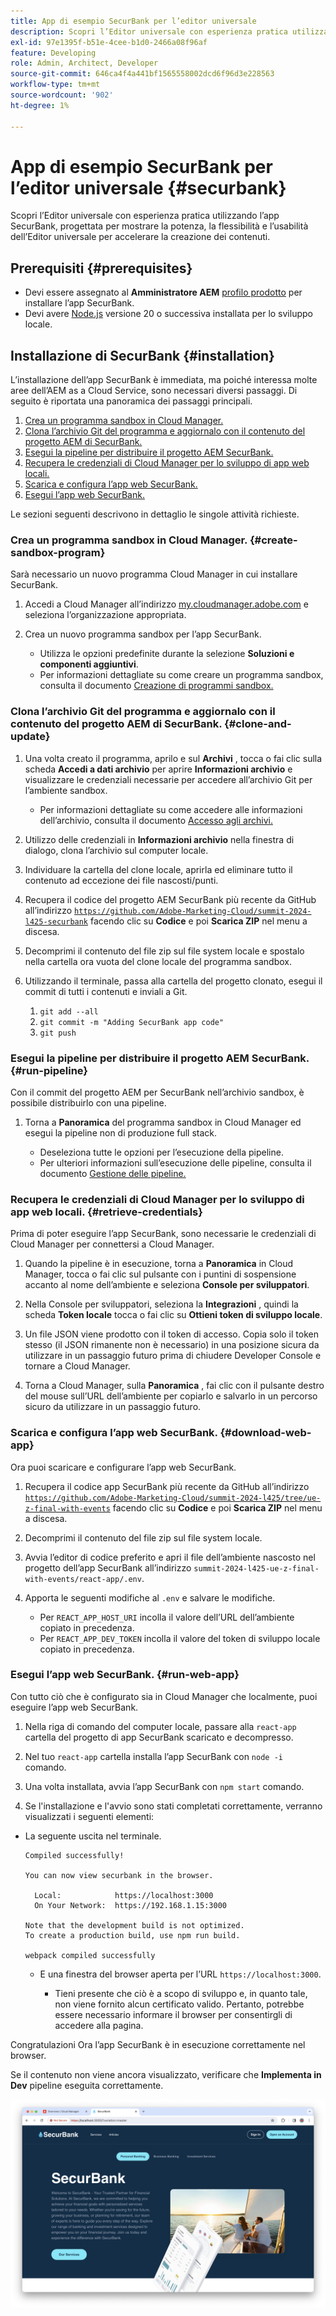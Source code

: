 ```yaml
---
title: App di esempio SecurBank per l’editor universale
description: Scopri l’Editor universale con esperienza pratica utilizzando l’app SecurBank, progettata per mostrare la potenza, la flessibilità e l’usabilità dell’Editor universale per accelerare la creazione dei contenuti.
exl-id: 97e1395f-b51e-4cee-b1d0-2466a08f96af
feature: Developing
role: Admin, Architect, Developer
source-git-commit: 646ca4f4a441bf1565558002dcd6f96d3e228563
workflow-type: tm+mt
source-wordcount: '902'
ht-degree: 1%

---
```


# App di esempio SecurBank per l’editor universale {#securbank}

Scopri l’Editor universale con esperienza pratica utilizzando l’app SecurBank, progettata per mostrare la potenza, la flessibilità e l’usabilità dell’Editor universale per accelerare la creazione dei contenuti.

## Prerequisiti {#prerequisites}

* Devi essere assegnato al **Amministratore AEM** [profilo prodotto](/help/journey-onboarding/assign-profiles-aem.md) per installare l’app SecurBank.
* Devi avere [Node.js](https://nodejs.org) versione 20 o successiva installata per lo sviluppo locale.

## Installazione di SecurBank {#installation}

L’installazione dell’app SecurBank è immediata, ma poiché interessa molte aree dell’AEM as a Cloud Service, sono necessari diversi passaggi. Di seguito è riportata una panoramica dei passaggi principali.

1. [Crea un programma sandbox in Cloud Manager.](#create-sandbox-program)
1. [Clona l’archivio Git del programma e aggiornalo con il contenuto del progetto AEM di SecurBank.](#clone-and-update)
1. [Esegui la pipeline per distribuire il progetto AEM SecurBank.](#run-pipeline)
1. [Recupera le credenziali di Cloud Manager per lo sviluppo di app web locali.](#retrieve-credentials)
1. [Scarica e configura l’app web SecurBank.](#download-web-app)
1. [Esegui l’app web SecurBank.](#run-web-app)

Le sezioni seguenti descrivono in dettaglio le singole attività richieste.

### Crea un programma sandbox in Cloud Manager. {#create-sandbox-program}

Sarà necessario un nuovo programma Cloud Manager in cui installare SecurBank.

1. Accedi a Cloud Manager all’indirizzo [my.cloudmanager.adobe.com](https://my.cloudmanager.adobe.com/) e seleziona l’organizzazione appropriata.

1. Crea un nuovo programma sandbox per l’app SecurBank.

   * Utilizza le opzioni predefinite durante la selezione **Soluzioni e componenti aggiuntivi**.
   * Per informazioni dettagliate su come creare un programma sandbox, consulta il documento [Creazione di programmi sandbox.](/help/implementing/cloud-manager/getting-access-to-aem-in-cloud/creating-sandbox-programs.md)

### Clona l’archivio Git del programma e aggiornalo con il contenuto del progetto AEM di SecurBank. {#clone-and-update}

1. Una volta creato il programma, aprilo e sul **Archivi** , tocca o fai clic sulla scheda **Accedi a dati archivio** per aprire **Informazioni archivio** e visualizzare le credenziali necessarie per accedere all’archivio Git per l’ambiente sandbox.

   * Per informazioni dettagliate su come accedere alle informazioni dell’archivio, consulta il documento [Accesso agli archivi.](/help/implementing/cloud-manager/managing-code/accessing-repos.md)

1. Utilizzo delle credenziali in **Informazioni archivio** nella finestra di dialogo, clona l’archivio sul computer locale.

1. Individuare la cartella del clone locale, aprirla ed eliminare tutto il contenuto ad eccezione dei file nascosti/punti.

1. Recupera il codice del progetto AEM SecurBank più recente da GitHub all’indirizzo [`https://github.com/Adobe-Marketing-Cloud/summit-2024-l425-securbank`](https://github.com/Adobe-Marketing-Cloud/summit-2024-l425-securbank) facendo clic su **Codice** e poi **Scarica ZIP** nel menu a discesa.

1. Decomprimi il contenuto del file zip sul file system locale e spostalo nella cartella ora vuota del clone locale del programma sandbox.

1. Utilizzando il terminale, passa alla cartella del progetto clonato, esegui il commit di tutti i contenuti e inviali a Git.

   1. `git add --all`
   1. `git commit -m "Adding SecurBank app code"`
   1. `git push`

### Esegui la pipeline per distribuire il progetto AEM SecurBank. {#run-pipeline}

Con il commit del progetto AEM per SecurBank nell’archivio sandbox, è possibile distribuirlo con una pipeline.

1. Torna a **Panoramica** del programma sandbox in Cloud Manager ed esegui la pipeline non di produzione full stack.

   * Deseleziona tutte le opzioni per l’esecuzione della pipeline.
   * Per ulteriori informazioni sull’esecuzione delle pipeline, consulta il documento [Gestione delle pipeline.](/help/implementing/cloud-manager/configuring-pipelines/managing-pipelines.md#running-pipelines)

### Recupera le credenziali di Cloud Manager per lo sviluppo di app web locali. {#retrieve-credentials}

Prima di poter eseguire l’app SecurBank, sono necessarie le credenziali di Cloud Manager per connettersi a Cloud Manager.

1. Quando la pipeline è in esecuzione, torna a **Panoramica** in Cloud Manager, tocca o fai clic sul pulsante con i puntini di sospensione accanto al nome dell’ambiente e seleziona **Console per sviluppatori**.

1. Nella Console per sviluppatori, seleziona la **Integrazioni** , quindi la scheda **Token locale** tocca o fai clic su **Ottieni token di sviluppo locale**.

1. Un file JSON viene prodotto con il token di accesso. Copia solo il token stesso (il JSON rimanente non è necessario) in una posizione sicura da utilizzare in un passaggio futuro prima di chiudere Developer Console e tornare a Cloud Manager.

1. Torna a Cloud Manager, sulla **Panoramica** , fai clic con il pulsante destro del mouse sull’URL dell’ambiente per copiarlo e salvarlo in un percorso sicuro da utilizzare in un passaggio futuro.

### Scarica e configura l’app web SecurBank. {#download-web-app}

Ora puoi scaricare e configurare l’app web SecurBank.

1. Recupera il codice app SecurBank più recente da GitHub all’indirizzo [`https://github.com/Adobe-Marketing-Cloud/summit-2024-l425/tree/ue-z-final-with-events`](https://github.com/Adobe-Marketing-Cloud/summit-2024-l425/tree/ue-z-final-with-events) facendo clic su **Codice** e poi **Scarica ZIP** nel menu a discesa.

1. Decomprimi il contenuto del file zip sul file system locale.

1. Avvia l’editor di codice preferito e apri il file dell’ambiente nascosto nel progetto dell’app SecurBank all’indirizzo `summit-2024-l425-ue-z-final-with-events/react-app/.env`.

1. Apporta le seguenti modifiche al `.env` e salvare le modifiche.

   * Per `REACT_APP_HOST_URI` incolla il valore dell’URL dell’ambiente copiato in precedenza.
   * Per `REACT_APP_DEV_TOKEN` incolla il valore del token di sviluppo locale copiato in precedenza.

### Esegui l’app web SecurBank. {#run-web-app}

Con tutto ciò che è configurato sia in Cloud Manager che localmente, puoi eseguire l’app web SecurBank.

1. Nella riga di comando del computer locale, passare alla `react-app` cartella del progetto di app SecurBank scaricato e decompresso.

1. Nel tuo `react-app` cartella installa l’app SecurBank con `node -i` comando.

1. Una volta installata, avvia l’app SecurBank con `npm start` comando.

1. Se l&#39;installazione e l&#39;avvio sono stati completati correttamente, verranno visualizzati i seguenti elementi:

* La seguente uscita nel terminale.

  ```text
  Compiled successfully!
  
  You can now view securbank in the browser.
  
    Local:            https://localhost:3000
    On Your Network:  https://192.168.1.15:3000
  
  Note that the development build is not optimized.
  To create a production build, use npm run build.
  
  webpack compiled successfully
  ```

   * E una finestra del browser aperta per l’URL `https://localhost:3000`.

      * Tieni presente che ciò è a scopo di sviluppo e, in quanto tale, non viene fornito alcun certificato valido. Pertanto, potrebbe essere necessario informare il browser per consentirgli di accedere alla pagina.

Congratulazioni Ora l’app SecurBank è in esecuzione correttamente nel browser.

Se il contenuto non viene ancora visualizzato, verificare che **Implementa in Dev** pipeline eseguita correttamente.

![App SecurBank nel browser](assets/securbank.png)
